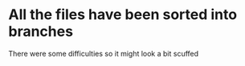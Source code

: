 # All the files have been sorted into branches
There were some difficulties so it might look a bit scuffed
